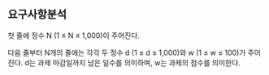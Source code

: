 ## 요구사항분석
첫 줄에 정수 N (1 ≤ N ≤ 1,000)이 주어진다.  

다음 줄부터 N개의 줄에는 각각 두 정수 d (1 ≤ d ≤ 1,000)와 w (1 ≤ w ≤ 100)가 주어진다. d는 과제 마감일까지 남은 일수를 의미하며, w는 과제의 점수를 의미한다.
